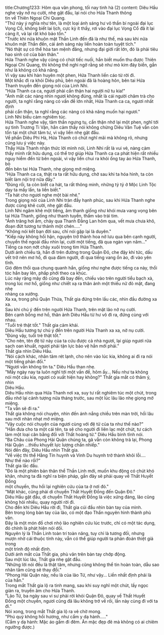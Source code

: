 title:Chương1233: Hôm qua vãn phong, tối nay tinh hà (2)
content:
Diêu Hầu nghe vậy nở nụ cười, nhẹ gật đầu, lại nói cho Hứa Thanh thông<br>tin về Thiên Ngoại Chi Quang.<br>"Thứ này ý nghĩa như tên, là một loại ánh sáng hư vô thần bí ngoài đại lục<br>Vọng Cổ, không biết lai lịch, cực kỳ ít thấy, rơi vào đại lục Vọng Cổ đã ít lại<br>càng ít, vả lại rất khó bảo tồn."<br>"Trước khi nửa khuôn mặt Thần Linh đến đã là như thế, mà sau khi nửa<br>khuôn mặt Thần đến, cái ánh sáng này liền hoàn toàn tuyệt tích."<br>"Nó thật sự có thể hòa tan mệnh đăng, nhưng đại giới rất lớn, đó là phải tiêu<br>hao sinh cơ của bản thân."<br>Hứa Thanh nghe vậy cũng có chút tiếc nuối, hắn biết muốn thu được Thiên<br>Ngoại Chi Quang, thì không thể nghi ngờ rằng sẽ như mò kim đáy biển, gần<br>như là không có khả năng.<br>Vì vậy sau khi hàn huyên một phen, Hứa Thanh liền cáo từ rời đi.<br>Một khắc đi ra khỏi Diêu phủ, bên ngoài đã là hoàng hôn, bên tai Hứa<br>Thanh truyền đến giọng nói của Linh Nhi.<br>"Hứa Thanh ca ca, ngươi phải cẩn thận hai người nữ tu kia!"<br>"Ánh mắt các nàng nhìn ngươi không đúng, nhất là cái người châm trà cho<br>người, ta nghĩ rằng nàng có vấn đề lớn nhất, Hứa Thanh ca ca, ngươi nhất định<br>phải cẩn thận, ta nghĩ rằng các nàng có khả năng muốn hại ngươi."<br>Linh Nhi biểu cảm nghiêm túc.<br>Hứa Thanh nghe vậy, tâm thần ngưng tụ, cẩn thận nhớ lại một phen, nghĩ tới<br>sự tình Trương Ti Vận, hắn cảm thấy nói không chừng Diêu Vân Tuệ vẫn còn<br>tồn tại một chút tâm tư, vì vậy liền nhẹ gật đầu.<br>Về phần Diêu Phi Hà, Hứa Thanh có chút nghĩ mãi mà không rõ, nhưng<br>cũng lưu ý việc này.<br>Thấy Hứa Thanh nhận thức lời mình nói, Linh Nhi rất là vui vẻ, nàng cảm<br>thấy mình rất hữu dụng, có thể trợ giúp Hứa Thanh ca ca phát hiện rất nhiều<br>nguy hiểm đến từ bên ngoài, vì vậy liền chui ra khỏi ống tay áo Hứa Thanh, bò<br>đến bên tai Hứa Thanh, nhẹ giọng mở miệng.<br>"Hứa Thanh ca ca, thật ra ta rất hữu dụng, chờ sau khi ta hóa hình, ta còn<br>biết làm nội trợ nữa đấy."<br>"Đúng rồi, ta còn biết ca hát, ta rất thông minh, những tỷ tỷ ở Mộc Linh Tộc<br>dạy ta mấy lần, ta liền biết."<br>"Ta hát cho ngươi nghe một bài nhé."<br>Trong giọng nói của Linh Nhi tràn đầy hạnh phúc, sau khi Hứa Thanh nghe<br>được cũng khẽ cười, nhẹ gật đầu.<br>Linh Nhi ngâm khẽ một tiếng, âm thanh giống như khói mưa vang vọng bên<br>tai Hứa Thanh, giống như thanh tuyền, thấm vào trái tim.<br>"Ánh trăng hơi ấm, chảy qua Thanh Đằng Lan hôm qua, vết mưa chưa khô,<br>đoạn đứt tương tư thành một chén....."<br>"Không nói kết bạn đời sau, chỉ nói gặp lại là duyên."<br>"Kiếp này không hối hận, nguyện trở thành hoa nở lưu qua bên cạnh người,<br>chuyển thế ngoái đầu nhìn lại, cười một tiếng, đã qua ngàn vạn năm..."<br>Tiếng ca non nớt chảy xuôi trong tim Hứa Thanh.<br>Dưới ánh chiều tà, hắn đi trên đường trong Quận Đô, che đậy khí tức, dấu<br>vết trở nên mơ hồ, đi qua đám người, đi qua tiếng vang ồn ào, đi vào yên tĩnh.<br>Gió đêm thổi qua chung quanh hắn, giống như nghe được tiếng ca này, thổi<br>tóc hắn bay lên, phấp phới theo ca khúc.<br>Lúc này rặng mây đỏ cũng đã bay đến, chiếu vào trên người tiểu bạch xà,<br>trong lúc mơ hồ, giống như chiết xạ ra thân ảnh một thiếu nữ đỏ mặt, đang nhẹ<br>nhàng ca xướng.<br>Xa xa, trong phủ Quận Thừa, Thất gia đứng trên lầu các, nhìn đầu đường xa<br>xa.<br>Sau khi chú ý đến trên người Hứa Thanh, trên mặt lão nở nụ cười.<br>Bên cạnh bỗng mơ hồ, thân ảnh Diêu Hầu từ hư vô đi ra, đứng cùng với<br>nhau.<br>"Tuổi trẻ thật tốt." Thất gia cảm khái.<br>Diêu Hầu tương tự chú ý đến trên người Hứa Thanh xa xa, nở nụ cười.<br>"Đúng vậy, tuổi trẻ thật tốt."<br>"Cho nên, tên đệ tử này của ta cứu được cả nhà ngươi, lại giúp ngươi rửa<br>sạch oan khuất, ngươi phải tận lực bảo vệ hắn mới phải."<br>Thất gia nhìn Diêu Hầu.<br>"Nói cách khác, nhân tâm rét lạnh, cho nên vào lúc kia, không ai đi ra nói<br>một tiếng phản đối."<br>"Ngươi vẫn không tin ta." Diêu Hầu than nhẹ.<br>"Mấy ngày nay ta luôn nghĩ tới một vấn đề, hôm ấy... Nếu như ta không<br>nói một câu kia, ngươi có xuất hiện hay không?" Thất gia mắt có thâm ý, nhìn<br>Diêu Hầu.<br>Diêu Hầu nhìn qua Hứa Thanh nơi xa, suy tư rất nghiêm túc một chút, trong<br>đầu nhớ lại cảnh tượng nửa tháng trước, sau một lúc lâu lão nhẹ giọng mở<br>miệng.<br>"Ta vẫn sẽ đi ra."<br>Thất gia không nói chuyện, nhìn đến ánh nắng chiều trên màn trời, hồi lâu<br>sau mới nhàn nhạt mở miệng.<br>"Vậy cuộc nói chuyện của ngươi cùng với đệ tử của ta như thế nào?"<br>"Hắn đưa cho ta một cái tên, ta sẽ cho người đi liên lạc một chút, tư cách<br>làm một loại cân bằng đối với Thất hoàng tử." Diêu Hầu bình tĩnh nói.<br>"Ba Châu của Phong Hải Quận chúng ta, gã vẫn còn không trả lại, Phong<br>Hải Quận …thiếu khuyết lực lượng chấn nhiếp."<br>Nói đến đây, Diêu Hầu nhìn Thất gia.<br>"Về việc thi thể Hằng Tín huynh và Vinh Du huynh trở thành khôi lỗi....<br>Như thế nào rồi?"<br>Thất gia lắc đầu.<br>"Đó là một phiên bản thân thể Thần Linh mới, muốn khu động có chút khó<br>khăn, nhưng ta đã nghĩ ra biện pháp, gần đây sẽ phải quay về Thất Huyết Đồng<br>một chuyến, thu hồi lại nghiên cứu của ta ở nơi đó."<br>"Mặt khác, cũng phải di chuyển Thất Huyết Đồng đến Quận Đô."<br>Diêu Hầu gật đầu, di chuyển Thất Huyết Đồng là việc xứng đáng, lão cũng<br>không hỏi nhiều, quay người rời đi.<br>Cho đến khi Diêu Hầu rời đi, Thất gia cúi đầu nhìn bàn tay của mình.<br>Bên trong lòng bàn tay của lão, có một đạo Thần nguyên hình thành phù<br>văn.<br>Đây là một món đồ chơi nhỏ lão nghiên cứu lúc trước, chỉ có một tác dụng,<br>đó chính là phát hiện nói dối.<br>Nguyên lý là Thần Linh toàn trí toàn năng, tuy chỉ là tương đối, nhưng<br>mượn nhờ cái thuộc tính này, vẫn có thể giúp người ta phán đoán thiệt giả trong<br>một trình độ nhất định.<br>Dưới ánh mắt của Thất gia, phù văn trên bàn tay chớp động.<br>Sau một lúc lâu, Thất gia nhẹ gật đầu.<br>"Những lời nói đều là thật tâm, nhưng cũng không thể tin hoàn toàn, dẫu sao<br>nhân tâm cũng sẽ thay đổi."<br>"Phong Hải Quận này, nếu là của lão Tứ, như vậy... Liền nhất định phải là<br>của hắn."<br>Trong mắt Thất gia lộ ra tinh mang, sau khi suy nghĩ một chút, lấy ngọc<br>giản ra, truyền âm cho Hứa Thanh.<br>"Lão Tứ, ba ngày sau vi sư phải rời khỏi Quận Đô, quay về Thất Huyết<br>Đồng một chuyến, ngươi cũng đã lâu không trở về rồi, lần này cùng đi với ta<br>đi."<br>Nói xong, trong mắt Thất gia lộ ra vẻ chờ mong.<br>"Phú quý không hồi hương, như cẩm y dạ hành....."<br>(Cẩm y dạ hành: Mặc áo gấm đi đêm. Ăn mặc đẹp đẽ mà không có ai chiêm<br>ngưỡng được.)